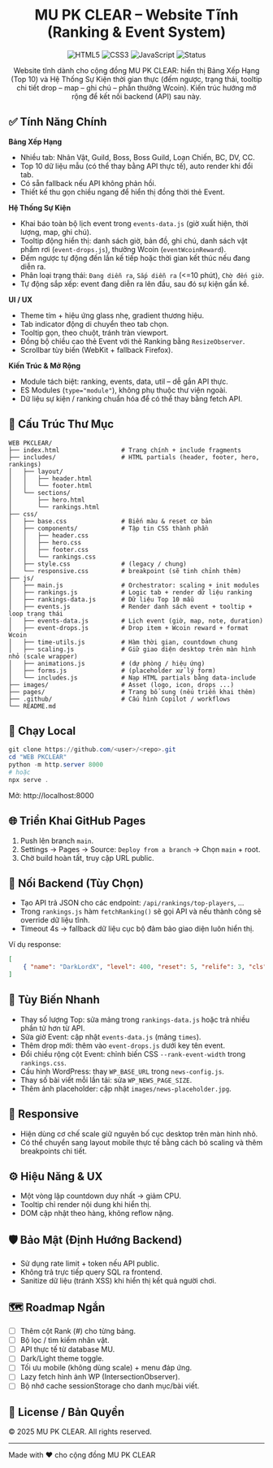 <div align="center">

# MU PK CLEAR – Website Tĩnh (Ranking & Event System)

![HTML5](https://img.shields.io/badge/HTML5-E34F26?logo=html5&logoColor=white) ![CSS3](https://img.shields.io/badge/CSS3-1572B6?logo=css3&logoColor=white) ![JavaScript](https://img.shields.io/badge/JavaScript-ES6+-yellow) ![Status](https://img.shields.io/badge/Status-Active-success)

Website tĩnh dành cho cộng đồng MU PK CLEAR: hiển thị Bảng Xếp Hạng (Top 10) và Hệ Thống Sự Kiện thời gian thực (đếm ngược, trạng thái, tooltip chi tiết drop – map – ghi chú – phần thưởng Wcoin). Kiến trúc hướng mở rộng để kết nối backend (API) sau này.

</div>

## ✅ Tính Năng Chính

**Bảng Xếp Hạng**
- Nhiều tab: Nhân Vật, Guild, Boss, Boss Guild, Loạn Chiến, BC, DV, CC.
- Top 10 dữ liệu mẫu (có thể thay bằng API thực tế), auto render khi đổi tab.
- Có sẵn fallback nếu API không phản hồi.
- Thiết kế thu gọn chiều ngang để hiển thị đồng thời thẻ Event.

**Hệ Thống Sự Kiện**
- Khai báo toàn bộ lịch event trong `events-data.js` (giờ xuất hiện, thời lượng, map, ghi chú).
- Tooltip động hiển thị: danh sách giờ, bản đồ, ghi chú, danh sách vật phẩm rơi (`event-drops.js`), thưởng Wcoin (`eventWcoinReward`).
- Đếm ngược tự động đến lần kế tiếp hoặc thời gian kết thúc nếu đang diễn ra.
- Phân loại trạng thái: `Đang diễn ra`, `Sắp diễn ra` (<=10 phút), `Chờ đến giờ`.
- Tự động sắp xếp: event đang diễn ra lên đầu, sau đó sự kiện gần kề.

**UI / UX**
- Theme tím + hiệu ứng glass nhẹ, gradient thương hiệu.
- Tab indicator động di chuyển theo tab chọn.
- Tooltip gọn, theo chuột, tránh tràn viewport.
- Đồng bộ chiều cao thẻ Event với thẻ Ranking bằng `ResizeObserver`.
- Scrollbar tùy biến (WebKit + fallback Firefox).

**Kiến Trúc & Mở Rộng**
- Module tách biệt: ranking, events, data, util – dễ gắn API thực.
- ES Modules (`type="module"`), không phụ thuộc thư viện ngoài.
- Dữ liệu sự kiện / ranking chuẩn hóa để có thể thay bằng fetch API.

## 🧩 Cấu Trúc Thư Mục

```
WEB PKCLEAR/
├── index.html                 # Trang chính + include fragments
├── includes/                  # HTML partials (header, footer, hero, rankings)
│   ├── layout/
│   │   ├── header.html
│   │   └── footer.html
│   └── sections/
│       ├── hero.html
│       └── rankings.html
├── css/
│   ├── base.css               # Biến màu & reset cơ bản
│   ├── components/            # Tập tin CSS thành phần
│   │   ├── header.css
│   │   ├── hero.css
│   │   ├── footer.css
│   │   └── rankings.css
│   ├── style.css              # (legacy / chung)
│   └── responsive.css         # breakpoint (sẽ tinh chỉnh thêm)
├── js/
│   ├── main.js                # Orchestrator: scaling + init modules
│   ├── rankings.js            # Logic tab + render dữ liệu ranking
│   ├── rankings-data.js       # Dữ liệu Top 10 mẫu
│   ├── events.js              # Render danh sách event + tooltip + loop trạng thái
│   ├── events-data.js         # Lịch event (giờ, map, note, duration)
│   ├── event-drops.js         # Drop item + Wcoin reward + format Wcoin
│   ├── time-utils.js          # Hàm thời gian, countdown chung
│   ├── scaling.js             # Giữ giao diện desktop trên màn hình nhỏ (scale wrapper)
│   ├── animations.js          # (dự phòng / hiệu ứng)
│   ├── forms.js               # (placeholder xử lý form)
│   └── includes.js            # Nạp HTML partials bằng data-include
├── images/                    # Asset (logo, icon, drops ...)
├── pages/                     # Trang bổ sung (nếu triển khai thêm)
├── .github/                   # Cấu hình Copilot / workflows
└── README.md
```

## 🚀 Chạy Local

```powershell
git clone https://github.com/<user>/<repo>.git
cd "WEB PKCLEAR"
python -m http.server 8000
# hoặc
npx serve .
```

Mở: http://localhost:8000

## 🌐 Triển Khai GitHub Pages
1. Push lên branch `main`.
2. Settings → Pages → Source: `Deploy from a branch` → Chọn `main` + root.
3. Chờ build hoàn tất, truy cập URL public.

## 🔌 Nối Backend (Tùy Chọn)
- Tạo API trả JSON cho các endpoint: `/api/rankings/top-players`, ...
- Trong `rankings.js` hàm `fetchRanking()` sẽ gọi API và nếu thành công sẽ override dữ liệu tĩnh.
- Timeout 4s → fallback dữ liệu cục bộ đảm bảo giao diện luôn hiển thị.

Ví dụ response:
```json
[
	{ "name": "DarkLordX", "level": 400, "reset": 5, "relife": 3, "cls": "Dark Lord", "guildLogo": "images/guild.png" }
]
```

## 🔧 Tùy Biến Nhanh
- Thay số lượng Top: sửa mảng trong `rankings-data.js` hoặc trả nhiều phần tử hơn từ API.
- Sửa giờ Event: cập nhật `events-data.js` (mảng `times`).
- Thêm drop mới: thêm vào `event-drops.js` dưới key tên event.
- Đổi chiều rộng cột Event: chỉnh biến CSS `--rank-event-width` trong `rankings.css`.
- Cấu hình WordPress: thay `WP_BASE_URL` trong `news-config.js`.
- Thay số bài viết mỗi lần tải: sửa `WP_NEWS_PAGE_SIZE`.
- Thêm ảnh placeholder: cập nhật `images/news-placeholder.jpg`.

## 📱 Responsive
- Hiện dùng cơ chế scale giữ nguyên bố cục desktop trên màn hình nhỏ.
- Có thể chuyển sang layout mobile thực tế bằng cách bỏ scaling và thêm breakpoints chi tiết.

## ⚙️ Hiệu Năng & UX
- Một vòng lặp countdown duy nhất → giảm CPU.
- Tooltip chỉ render nội dung khi hiển thị.
- DOM cập nhật theo hàng, không reflow nặng.

## 🛡️ Bảo Mật (Định Hướng Backend)
- Sử dụng rate limit + token nếu API public.
- Không trả trực tiếp query SQL ra frontend.
- Sanitize dữ liệu (tránh XSS) khi hiển thị kết quả người chơi.

## 🗺️ Roadmap Ngắn
- [ ] Thêm cột Rank (#) cho từng bảng.
- [ ] Bộ lọc / tìm kiếm nhân vật.
- [ ] API thực tế từ database MU.
- [ ] Dark/Light theme toggle.
- [ ] Tối ưu mobile (không dùng scale) + menu đáp ứng.
- [ ] Lazy fetch hình ảnh WP (IntersectionObserver).
- [ ] Bộ nhớ cache sessionStorage cho danh mục/bài viết.

## 📄 License / Bản Quyền
© 2025 MU PK CLEAR. All rights reserved.

---
Made with ❤️ cho cộng đồng MU PK CLEAR
